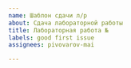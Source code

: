```yaml
---
name: Шаблон сдачи л/р
about: Сдача лабораторной работы
title: Лабораторная работа №
labels: good first issue
assignees: pivovarov-mai

---
```



